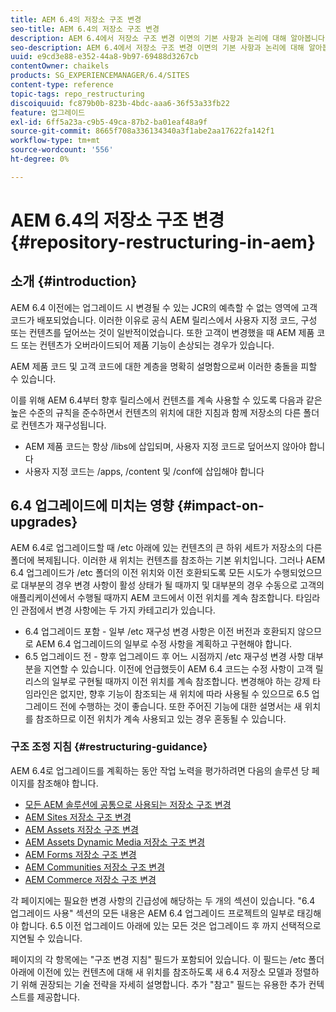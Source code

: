 ```yaml
---
title: AEM 6.4의 저장소 구조 변경
seo-title: AEM 6.4의 저장소 구조 변경
description: AEM 6.4에서 저장소 구조 변경 이면의 기본 사항과 논리에 대해 알아봅니다
seo-description: AEM 6.4에서 저장소 구조 변경 이면의 기본 사항과 논리에 대해 알아봅니다
uuid: e9cd3e88-e352-44a8-9b97-69488d3267cb
contentOwner: chaikels
products: SG_EXPERIENCEMANAGER/6.4/SITES
content-type: reference
topic-tags: repo_restructuring
discoiquuid: fc879b0b-823b-4bdc-aaa6-36f53a33fb22
feature: 업그레이드
exl-id: 6ff5a23a-c9b5-49ca-87b2-ba01eaf48a9f
source-git-commit: 8665f708a336134340a3f1abe2aa17622fa142f1
workflow-type: tm+mt
source-wordcount: '556'
ht-degree: 0%

---
```


# AEM 6.4의 저장소 구조 변경{#repository-restructuring-in-aem}

## 소개 {#introduction}

AEM 6.4 이전에는 업그레이드 시 변경될 수 있는 JCR의 예측할 수 없는 영역에 고객 코드가 배포되었습니다. 이러한 이유로 공식 AEM 릴리스에서 사용자 지정 코드, 구성 또는 컨텐츠를 덮어쓰는 것이 일반적이었습니다. 또한 고객이 변경했을 때 AEM 제품 코드 또는 컨텐츠가 오버라이드되어 제품 기능이 손상되는 경우가 있습니다.

AEM 제품 코드 및 고객 코드에 대한 계층을 명확히 설명함으로써 이러한 충돌을 피할 수 있습니다.

이를 위해 AEM 6.4부터 향후 릴리스에서 컨텐츠를 계속 사용할 수 있도록 다음과 같은 높은 수준의 규칙을 준수하면서 컨텐츠의 위치에 대한 지침과 함께 저장소의 다른 폴더로 컨텐츠가 재구성됩니다.

* AEM 제품 코드는 항상 /libs에 삽입되며, 사용자 지정 코드로 덮어쓰지 않아야 합니다
* 사용자 지정 코드는 /apps, /content 및 /conf에 삽입해야 합니다

## 6.4 업그레이드에 미치는 영향 {#impact-on-upgrades}

AEM 6.4로 업그레이드할 때 /etc 아래에 있는 컨텐츠의 큰 하위 세트가 저장소의 다른 폴더에 복제됩니다. 이러한 새 위치는 컨텐츠를 참조하는 기본 위치입니다. 그러나 AEM 6.4 업그레이드가 /etc 폴더의 이전 위치와 이전 호환되도록 모든 시도가 수행되었으므로 대부분의 경우 변경 사항이 활성 상태가 될 때까지 및 대부분의 경우 수동으로 고객의 애플리케이션에서 수행될 때까지 AEM 코드에서 이전 위치를 계속 참조합니다. 타임라인 관점에서 변경 사항에는 두 가지 카테고리가 있습니다.

* 6.4 업그레이드 포함 - 일부 /etc 재구성 변경 사항은 이전 버전과 호환되지 않으므로 AEM 6.4 업그레이드의 일부로 수정 사항을 계획하고 구현해야 합니다.
* 6.5 업그레이드 전 - 향후 업그레이드 후 어느 시점까지 /etc 재구성 변경 사항 대부분을 지연할 수 있습니다. 이전에 언급했듯이 AEM 6.4 코드는 수정 사항이 고객 릴리스의 일부로 구현될 때까지 이전 위치를 계속 참조합니다. 변경해야 하는 강제 타임라인은 없지만, 향후 기능이 참조되는 새 위치에 따라 사용될 수 있으므로 6.5 업그레이드 전에 수행하는 것이 좋습니다. 또한 주어진 기능에 대한 설명서는 새 위치를 참조하므로 이전 위치가 계속 사용되고 있는 경우 혼동될 수 있습니다.

### 구조 조정 지침 {#restructuring-guidance}

AEM 6.4로 업그레이드를 계획하는 동안 작업 노력을 평가하려면 다음의 솔루션 당 페이지를 참조해야 합니다.

* [모든 AEM 솔루션에 공통으로 사용되는 저장소 구조 변경](/help/sites-deploying/all-repository-restructuring-in-aem-6-4.md)
* [AEM Sites 저장소 구조 변경](/help/sites-deploying/sites-repository-restructuring-in-aem-6-4.md)
* [AEM Assets 저장소 구조 변경](https://experienceleague.adobe.com/docs/experience-manager-64/deploying/restructuring/repository-restructuring.html?lang=en)
* [AEM Assets Dynamic Media 저장소 구조 변경](/help/sites-deploying/dynamicmedia-repository-restructuring-in-aem-6-4.md)
* [AEM Forms 저장소 구조 변경](/help/sites-deploying/forms-repository-restructuring-in-aem-6-4.md)
* [AEM Communities 저장소 구조 변경](/help/sites-deploying/communities-repository-restructuring-in-aem-6-4.md)
* [AEM Commerce 저장소 구조 변경](/help/sites-deploying/ecommerce-repository-restructuring-in-aem-6-4.md)

각 페이지에는 필요한 변경 사항의 긴급성에 해당하는 두 개의 섹션이 있습니다. &quot;6.4 업그레이드 사용&quot; 섹션의 모든 내용은 AEM 6.4 업그레이드 프로젝트의 일부로 태깅해야 합니다. 6.5 이전 업그레이드 아래에 있는 모든 것은 업그레이드 후 까지 선택적으로 지연될 수 있습니다.

페이지의 각 항목에는 &quot;구조 변경 지침&quot; 필드가 포함되어 있습니다. 이 필드는 /etc 폴더 아래에 이전에 있는 컨텐츠에 대해 새 위치를 참조하도록 새 6.4 저장소 모델과 정렬하기 위해 권장되는 기술 전략을 자세히 설명합니다. 추가 &quot;참고&quot; 필드는 유용한 추가 컨텍스트를 제공합니다.
